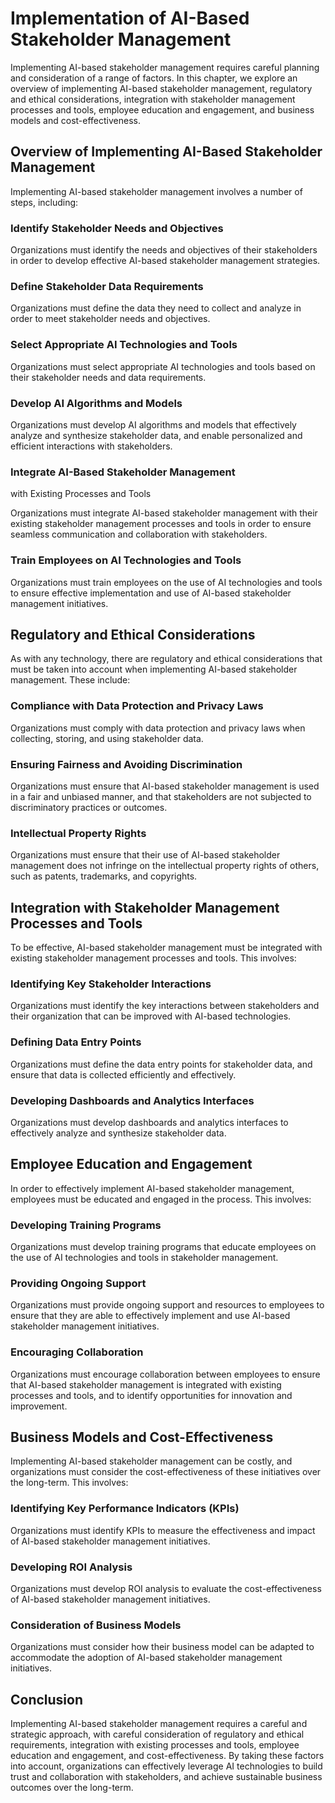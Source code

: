 Implementation of AI-Based Stakeholder Management
=================================================

Implementing AI-based stakeholder management requires careful planning and consideration of a range of factors. In this chapter, we explore an overview of implementing AI-based stakeholder management, regulatory and ethical considerations, integration with stakeholder management processes and tools, employee education and engagement, and business models and cost-effectiveness.

Overview of Implementing AI-Based Stakeholder Management
--------------------------------------------------------

Implementing AI-based stakeholder management involves a number of steps, including:

### Identify Stakeholder Needs and Objectives

Organizations must identify the needs and objectives of their stakeholders in order to develop effective AI-based stakeholder management strategies.

### Define Stakeholder Data Requirements

Organizations must define the data they need to collect and analyze in order to meet stakeholder needs and objectives.

### Select Appropriate AI Technologies and Tools

Organizations must select appropriate AI technologies and tools based on their stakeholder needs and data requirements.

### Develop AI Algorithms and Models

Organizations must develop AI algorithms and models that effectively analyze and synthesize stakeholder data, and enable personalized and efficient interactions with stakeholders.

### Integrate AI-Based Stakeholder Management

with Existing Processes and Tools

Organizations must integrate AI-based stakeholder management with their existing stakeholder management processes and tools in order to ensure seamless communication and collaboration with stakeholders.

### Train Employees on AI Technologies and Tools

Organizations must train employees on the use of AI technologies and tools to ensure effective implementation and use of AI-based stakeholder management initiatives.

Regulatory and Ethical Considerations
-------------------------------------

As with any technology, there are regulatory and ethical considerations that must be taken into account when implementing AI-based stakeholder management. These include:

### Compliance with Data Protection and Privacy Laws

Organizations must comply with data protection and privacy laws when collecting, storing, and using stakeholder data.

### Ensuring Fairness and Avoiding Discrimination

Organizations must ensure that AI-based stakeholder management is used in a fair and unbiased manner, and that stakeholders are not subjected to discriminatory practices or outcomes.

### Intellectual Property Rights

Organizations must ensure that their use of AI-based stakeholder management does not infringe on the intellectual property rights of others, such as patents, trademarks, and copyrights.

Integration with Stakeholder Management Processes and Tools
-----------------------------------------------------------

To be effective, AI-based stakeholder management must be integrated with existing stakeholder management processes and tools. This involves:

### Identifying Key Stakeholder Interactions

Organizations must identify the key interactions between stakeholders and their organization that can be improved with AI-based technologies.

### Defining Data Entry Points

Organizations must define the data entry points for stakeholder data, and ensure that data is collected efficiently and effectively.

### Developing Dashboards and Analytics Interfaces

Organizations must develop dashboards and analytics interfaces to effectively analyze and synthesize stakeholder data.

Employee Education and Engagement
---------------------------------

In order to effectively implement AI-based stakeholder management, employees must be educated and engaged in the process. This involves:

### Developing Training Programs

Organizations must develop training programs that educate employees on the use of AI technologies and tools in stakeholder management.

### Providing Ongoing Support

Organizations must provide ongoing support and resources to employees to ensure that they are able to effectively implement and use AI-based stakeholder management initiatives.

### Encouraging Collaboration

Organizations must encourage collaboration between employees to ensure that AI-based stakeholder management is integrated with existing processes and tools, and to identify opportunities for innovation and improvement.

Business Models and Cost-Effectiveness
--------------------------------------

Implementing AI-based stakeholder management can be costly, and organizations must consider the cost-effectiveness of these initiatives over the long-term. This involves:

### Identifying Key Performance Indicators (KPIs)

Organizations must identify KPIs to measure the effectiveness and impact of AI-based stakeholder management initiatives.

### Developing ROI Analysis

Organizations must develop ROI analysis to evaluate the cost-effectiveness of AI-based stakeholder management initiatives.

### Consideration of Business Models

Organizations must consider how their business model can be adapted to accommodate the adoption of AI-based stakeholder management initiatives.

Conclusion
----------

Implementing AI-based stakeholder management requires a careful and strategic approach, with careful consideration of regulatory and ethical requirements, integration with existing processes and tools, employee education and engagement, and cost-effectiveness. By taking these factors into account, organizations can effectively leverage AI technologies to build trust and collaboration with stakeholders, and achieve sustainable business outcomes over the long-term.
